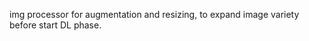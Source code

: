 img processor for augmentation and resizing, to expand image variety before start DL phase.

<!-- ``` -->
<!-- #setup.py can be found => to make this package available in local env  -->
<!-- pip install -e . -->
<!-- ``` -->
<!--  -->
<!-- ```Python -->
<!-- # from aug_img.imgaug import Processor -->
<!-- # x= Processor("img/img.jpg") -->
<!-- # x.resize(1000, "roi.jpg") -->
<!-- ``` -->
<!--  -->
<!-- ``` -->
<!-- #upload to PYPI -->
<!--  -->
<!--  -->
<!-- ``` -->
<!--  -->
